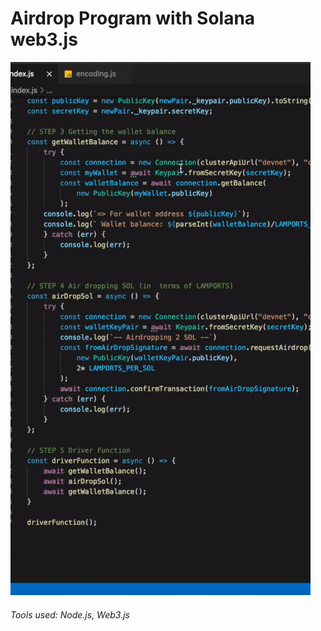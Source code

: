 # Airdrop Program with Solana web3.js

![Airdrop Program](/assets/airdrop-solana.gif)

###### Tools used: Node.js, Web3.js